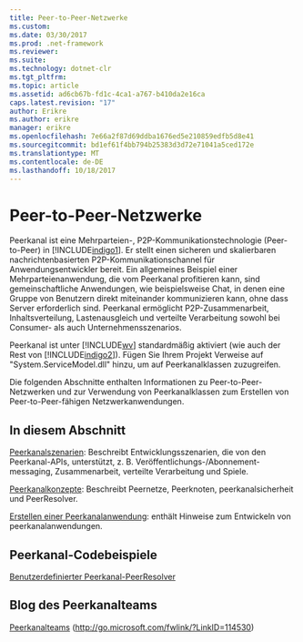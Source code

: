 ```yaml
---
title: Peer-to-Peer-Netzwerke
ms.custom: 
ms.date: 03/30/2017
ms.prod: .net-framework
ms.reviewer: 
ms.suite: 
ms.technology: dotnet-clr
ms.tgt_pltfrm: 
ms.topic: article
ms.assetid: ad6cb67b-fd1c-4ca1-a767-b410da2e16ca
caps.latest.revision: "17"
author: Erikre
ms.author: erikre
manager: erikre
ms.openlocfilehash: 7e66a2f87d69ddba1676ed5e210859edfb5d8e41
ms.sourcegitcommit: bd1ef61f4bb794b25383d3d72e71041a5ced172e
ms.translationtype: MT
ms.contentlocale: de-DE
ms.lasthandoff: 10/18/2017
---
```

# <a name="peer-to-peer-networking"></a>Peer-to-Peer-Netzwerke
Peerkanal ist eine Mehrparteien-, P2P-Kommunikationstechnologie (Peer-to-Peer) in [!INCLUDE[indigo1](../../../../includes/indigo1-md.md)]. Er stellt einen sicheren und skalierbaren nachrichtenbasierten P2P-Kommunikationschannel für Anwendungsentwickler bereit. Ein allgemeines Beispiel einer Mehrparteienanwendung, die vom Peerkanal profitieren kann, sind gemeinschaftliche Anwendungen, wie beispielsweise Chat, in denen eine Gruppe von Benutzern direkt miteinander kommunizieren kann, ohne dass Server erforderlich sind. Peerkanal ermöglicht P2P-Zusammenarbeit, Inhaltsverteilung, Lastenausgleich und verteilte Verarbeitung sowohl bei Consumer- als auch Unternehmensszenarios.  
  
 Peerkanal ist unter [!INCLUDE[wv](../../../../includes/wv-md.md)] standardmäßig aktiviert (wie auch der Rest von [!INCLUDE[indigo2](../../../../includes/indigo2-md.md)]). Fügen Sie Ihrem Projekt Verweise auf "System.ServiceModel.dll" hinzu, um auf Peerkanalklassen zuzugreifen.  
  
 Die folgenden Abschnitte enthalten Informationen zu Peer-to-Peer-Netzwerken und zur Verwendung von Peerkanalklassen zum Erstellen von Peer-to-Peer-fähigen Netzwerkanwendungen.  
  
## <a name="in-this-section"></a>In diesem Abschnitt  
 [Peerkanalszenarien](../../../../docs/framework/wcf/feature-details/peer-channel-scenarios.md): Beschreibt Entwicklungsszenarien, die von den Peerkanal-APIs, unterstützt, z. B. Veröffentlichungs-/Abonnement-messaging, Zusammenarbeit, verteilte Verarbeitung und Spiele.  
  
 [Peerkanalkonzepte](../../../../docs/framework/wcf/feature-details/peer-channel-concepts.md): Beschreibt Peernetze, Peerknoten, peerkanalsicherheit und PeerResolver.  
  
 [Erstellen einer Peerkanalanwendung](../../../../docs/framework/wcf/feature-details/building-a-peer-channel-application.md): enthält Hinweise zum Entwickeln von peerkanalanwendungen.  
  
## <a name="peer-channel-code-examples"></a>Peerkanal-Codebeispiele  
 [Benutzerdefinierter Peerkanal-PeerResolver](http://msdn.microsoft.com/en-us/5b75a2bb-7ff1-4a14-abe7-3debf0537d23)  
  
## <a name="peer-channel-team-blog"></a>Blog des Peerkanalteams  
 [Peerkanalteams](http://go.microsoft.com/fwlink/?LinkID=114530) (http://go.microsoft.com/fwlink/?LinkID=114530)
